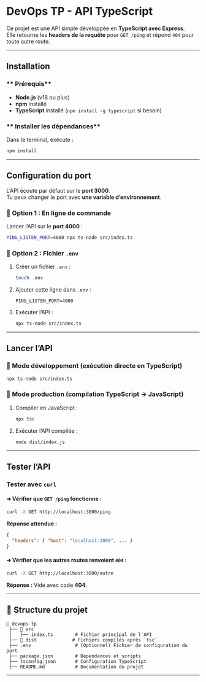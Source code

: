 
# DevOps TP - API TypeScript

Ce projet est une API simple développée en **TypeScript avec Express**.  
Elle retourne les **headers de la requête** pour `GET /ping` et répond `404` pour toute autre route.

---

##  Installation

### ** Prérequis**
- **Node.js** (v18 ou plus)
- **npm** installé
- **TypeScript** installé (`npm install -g typescript` si besoin)

### ** Installer les dépendances**
Dans le terminal, exécute :  
```bash
npm install
```

---

##  Configuration du port

L’API écoute par défaut sur le **port 3000**.  
Tu peux changer le port avec **une variable d’environnement**.

### **🔹 Option 1 : En ligne de commande**
Lancer l’API sur le **port 4000** :  
```bash
PING_LISTEN_PORT=4000 npx ts-node src/index.ts
```

### **🔹 Option 2 : Fichier `.env`**
1. Créer un fichier `.env` :  
   ```bash
   touch .env
   ```
2. Ajouter cette ligne dans `.env` :  
   ```
   PING_LISTEN_PORT=4000
   ```
3. Exécuter l’API :  
   ```bash
   npx ts-node src/index.ts
   ```

---

##  Lancer l’API

### **🔹 Mode développement (exécution directe en TypeScript)**
```bash
npx ts-node src/index.ts
```

### **🔹 Mode production (compilation TypeScript → JavaScript)**
1. Compiler en JavaScript :
   ```bash
   npx tsc
   ```
2. Exécuter l’API compilée :
   ```bash
   node dist/index.js
   ```

---

##  Tester l’API

### **Tester avec `curl`**
#### ➜ Vérifier que `GET /ping` fonctionne :
```bash
curl -X GET http://localhost:3000/ping
```
**Réponse attendue :**
```json
{
  "headers": { "host": "localhost:3000", ... }
}
```

#### ➜ Vérifier que les autres routes renvoient `404` :
```bash
curl -X GET http://localhost:3000/autre
```
**Réponse :** Vide avec code **404**.

---

## 📜 Structure du projet

```
📂 devops-tp
 ├── 📂 src
 │   ├── index.ts        # Fichier principal de l'API
 ├── 📂 dist             # Fichiers compilés après `tsc`
 ├── .env                # (Optionnel) Fichier de configuration du port
 ├── package.json        # Dépendances et scripts
 ├── tsconfig.json       # Configuration TypeScript
 ├── README.md           # Documentation du projet
```

---
